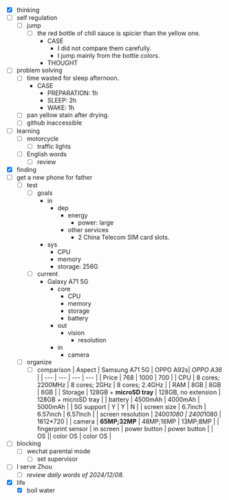 - [x] thinking
- [ ] self regulation
    - [ ] jump
        - [ ] the red bottle of chill sauce is spicier than the yellow one.
            - CASE
                - I did not compare them carefully.
                - I jump mainly from the bottle colors.
            - THOUGHT
- [ ] problem solving
    - [ ] time wasted for sleep afternoon.
        - CASE
            - PREPARATION: 1h
            - SLEEP: 2h
            - WAKE: 1h
    - [ ] pan yellow stain after drying.
    - [ ] github inaccessible
- [ ] learning
    - [ ] motorcycle
        - [ ] traffic lights
    - [ ] English words
        - [ ] review
- [x] finding
- [ ] get a new phone for father
    - [ ] test
        - [ ] goals
            - in
                - dep
                    - energy
                        - power: large
                    - other services
                        - 2 China Telecom SIM card slots.  
            - sys
                - CPU
                - memory
                - storage: 256G
        - [ ] current
            - Galaxy A71 5G
                - core
                    - CPU
                    - memory
                    - storage
                    - battery
                - out
                    - vision
                        - resolution
                - in
                    - camera
    - [ ] organize
        - [ ] comparison
            | Aspect | Samsung A71 5G | OPPO A92s| *OPPO A36* |
            | --- | --- | --- | --- |
            | Price | 768 | 1000 | 700 |
            | CPU | 8 cores; 2200MHz | 8 cores; 2GHz | 8 cores; 2.4GHz |
            | RAM | 8GB | 8GB | 6GB |
            | Storage | 128GB + **microSD tray** | 128GB, no extension | 128GB + microSD tray |
            | battery | 4500mAh | 4000mAh | 5000mAh |
            | 5G support | Y | Y | N |
            | screen size | 6.7inch | 6.57inch | 6.57inch |
            | screen resolution | 2400*1080 | 2400*1080 | 1612*720 |
            | camera | **65MP;32MP** | 48MP;16MP | 13MP;8MP |
            | fingerprint sensor | in screen | power button | power button |
            | OS || color OS | color OS |
- [ ] blocking
    - [ ] wechat parental mode
        - [ ] set supervisor
- [ ] I serve Zhou
    - [ ] *review daily words of 2024/12/08.*
- [x] life
    - [x] boil water